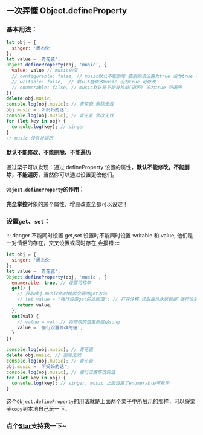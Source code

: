 ## 一次弄懂 Object.defineProperty

### 基本用法：

```js
let obj = {
  singer: '周杰伦'
};
let value = '青花瓷';
Object.defineProperty(obj, 'music', {
  value: value // music的值
  // configurable: false, // music默认不能删除 要删除须设置为true 设为true 可删除
  // writable: false,  // 默认不能修改music 设为true 可修改
  // enumerable: false, // music默认是不能被枚举(遍历) 设为true 可遍历
});
delete obj.music;
console.log(obj.music); // 青花瓷 删除无效
obj.music = '听妈妈的话';
console.log(obj.music); // 青花瓷 修改无效
for (let key in obj) {
  console.log(key); // singer
}
// music 没有被遍历
```

#### 默认不能修改、不能删除、不能遍历

通过栗子可以发现：通过 defineProperty 设置的属性，**默认不能修改，不能删除，不能遍历**，当然你可以通过设置更改他们。

#### `Object.defineProperty`的作用：

**完全掌控**对象的某个属性，增删改查全都可以设定！

### 设置`get`、`set`：

::: danger 不能同时设置
get,set 设置时不能同时设置 writable 和 value, 他们是一对情侣的存在，交叉设置或同时存在,会报错
:::

```js
let obj = {
  singer: '周杰伦'
};
let value = '青花瓷';
Object.defineProperty(obj, 'music', {
  enumerable: true, // 设置可枚举
  get() {
    // 获取obj.music的时候就会调用get方法
    // let value = "强行设置get的返回值"; // 打开注释 读取属性永远都是‘强行设置get的返回值’
    return value;
  },
  set(val) {
    // value = val; // 将修改的值重新赋给song
    value = '强行设置修改的值';
  }
});

console.log(obj.music); // 青花瓷
delete obj.music; // 删除无效
console.log(obj.music); // 青花瓷
obj.music = '听妈妈的话';
console.log(obj.music); // 强行设置修改的值
for (let key in obj) {
  console.log(key); // singer, music 上面设置了enumerable可枚举
}
```

这个`Object.defineProperty`的用法就是上面两个栗子中所展示的那样，可以将栗子`copy`到本地自己玩一下。
<!-- 特殊字符串：用于修改/删除markdown的结尾提示语-OBKoro1 -->
### 点个[Star](https://github.com/OBKoro1/web_accumulate)支持我一下~

